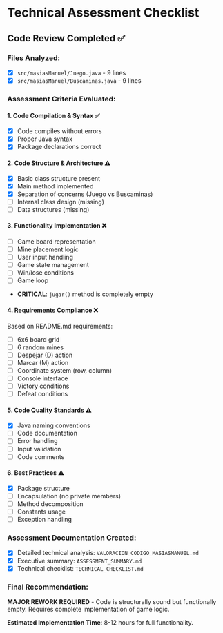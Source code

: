 # Technical Assessment Checklist

## Code Review Completed ✅

### Files Analyzed:
- [x] `src/masiasManuel/Juego.java` - 9 lines
- [x] `src/masiasManuel/Buscaminas.java` - 9 lines

### Assessment Criteria Evaluated:

#### 1. Code Compilation & Syntax ✅
- [x] Code compiles without errors
- [x] Proper Java syntax
- [x] Package declarations correct

#### 2. Code Structure & Architecture ⚠️
- [x] Basic class structure present
- [x] Main method implemented
- [x] Separation of concerns (Juego vs Buscaminas)
- [ ] Internal class design (missing)
- [ ] Data structures (missing)

#### 3. Functionality Implementation ❌
- [ ] Game board representation
- [ ] Mine placement logic
- [ ] User input handling
- [ ] Game state management
- [ ] Win/lose conditions
- [ ] Game loop
- **CRITICAL**: `jugar()` method is completely empty

#### 4. Requirements Compliance ❌
Based on README.md requirements:
- [ ] 6x6 board grid
- [ ] 6 random mines
- [ ] Despejar (D) action
- [ ] Marcar (M) action
- [ ] Coordinate system (row, column)
- [ ] Console interface
- [ ] Victory conditions
- [ ] Defeat conditions

#### 5. Code Quality Standards ⚠️
- [x] Java naming conventions
- [ ] Code documentation
- [ ] Error handling
- [ ] Input validation
- [ ] Code comments

#### 6. Best Practices ⚠️
- [x] Package structure
- [ ] Encapsulation (no private members)
- [ ] Method decomposition
- [ ] Constants usage
- [ ] Exception handling

### Assessment Documentation Created:
- [x] Detailed technical analysis: `VALORACION_CODIGO_MASIASMANUEL.md`
- [x] Executive summary: `ASSESSMENT_SUMMARY.md`
- [x] Technical checklist: `TECHNICAL_CHECKLIST.md`

### Final Recommendation:
**MAJOR REWORK REQUIRED** - Code is structurally sound but functionally empty. Requires complete implementation of game logic.

**Estimated Implementation Time**: 8-12 hours for full functionality.